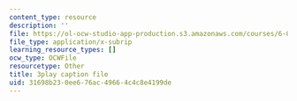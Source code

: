 ```yaml
---
content_type: resource
description: ''
file: https://ol-ocw-studio-app-production.s3.amazonaws.com/courses/6-042j-mathematics-for-computer-science-spring-2015/31698b230ee676ac49664c4c8e4199de_dW0f62lcCLE.srt
file_type: application/x-subrip
learning_resource_types: []
ocw_type: OCWFile
resourcetype: Other
title: 3play caption file
uid: 31698b23-0ee6-76ac-4966-4c4c8e4199de
---
```

